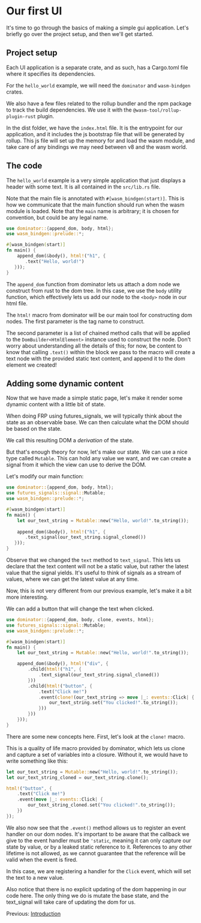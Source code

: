 # Our first UI

It's time to go through the basics of making a simple gui application.
Let's briefly go over the project setup, and then we'll get started.

## Project setup

Each UI application is a separate crate, and as such, has a Cargo.toml file where it specifies its dependencies.

For the `hello_world` example, we will need the `dominator` and `wasm-bindgen` crates.

We also have a few files related to the rollup bundler and the npm package to track the build dependencies.
We use it with the `@wasm-tool/rollup-plugin-rust` plugin.

In the dist folder, we have the `index.html` file.
It is the entrypoint for our application, and it includes the js bootstrap file that will be generated by rollup.
This js file will set up the memory for and load the wasm module, and take care of any bindings we may need between v8 and the wasm world.


## The code

The `hello_world` example is a very simple application that just displays a header with some text.
It is all contained in the `src/lib.rs` file.

Note that the main file is annotated with `#[wasm_bindgen(start)]`.
This is how we communicate that the main function should run when the wasm module is loaded.
Note that the `main` name is arbitrary; it is chosen for convention, but could be any legal name.

```rust
use dominator::{append_dom, body, html};
use wasm_bindgen::prelude::*;

#[wasm_bindgen(start)]
fn main() {
    append_dom(&body(), html!("h1", {
       .text("Hello, world!")
   }));
}
```

The `append_dom` function from dominator lets us attach a dom node we construct from rust to the dom tree.
In this case, we use the `body` utility function, which effectively lets us add our node to the `<body>` node in our html file.

The `html!` macro from dominator will be our main tool for constructing dom nodes.
The first parameter is the tag name to construct.

The second parameter is a list of chained method calls that will be applied to the `DomBuilder<HtmlElement>` instance used to construct the node.
Don't worry about understanding all the details of this; for now, be content to know that calling `.text()` within the block we pass to the macro will create a text node with the provided static text content, and append it to the dom element we created!

## Adding some dynamic content

Now that we have made a simple static page, let's make it render some dynamic content with a little bit of state.

When doing FRP using futures_signals, we will typically think about the state as an observable base.
We can then calculate what the DOM should be based on the state.

We call this resulting DOM a *derivation* of the state.

But that's enough theory for now, let's make our state.
We can use a nice type called `Mutable`. 
This can hold any value we want, and we can create a signal from it which the view can use to derive the DOM.

Let's modify our main function:

```rust
use dominator::{append_dom, body, html};
use futures_signals::signal::Mutable;
use wasm_bindgen::prelude::*;

#[wasm_bindgen(start)]
fn main() {
    let our_text_string = Mutable::new("Hello, world!".to_string());
    
    append_dom(&body(), html!("h1", {
       .text_signal(our_text_string.signal_cloned())
   }));
}
```

Observe that we changed the `text` method to `text_signal`. 
This lets us declare that the text content will not be a static value, but rather the latest value that the signal yields.
It's useful to think of signals as a stream of values, where we can get the latest value at any time.

Now, this is not very different from our previous example, let's make it a bit more interesting.

We can add a button that will change the text when clicked.

```rust
use dominator::{append_dom, body, clone, events, html};
use futures_signals::signal::Mutable;
use wasm_bindgen::prelude::*;

#[wasm_bindgen(start)]
fn main() {
    let our_text_string = Mutable::new("Hello, world!".to_string());

    append_dom(&body(), html!("div", {
        .child(html!("h1", {
            .text_signal(our_text_string.signal_cloned())
        }))
        .child(html!("button", {
            .text("Click me!")
            .event(clone!(our_text_string => move |_: events::Click| {
                our_text_string.set("You clicked!".to_string());
            }))
        }))
    }));
}
```

There are some new concepts here.
First, let's look at the `clone!` macro.

This is a quality of life macro provided by dominator, which lets us clone and capture a set of variables into a closure.
Without it, we would have to write something like this:

```rust
let our_text_string = Mutable::new("Hello, world!".to_string());
let our_text_string_cloned = our_text_string.clone();

html!("button", {
    .text("Click me!")
    .event(move |_: events::Click| {
        our_text_string_cloned.set("You clicked!".to_string());
    })
});
```

We also now see that the `.event()` method allows us to register an event handler on our dom nodes.
It's important to be aware that the callback we give to the event handler must be `'static`, meaning it can only capture our state by value, or by a leaked static reference to it.
References to any other lifetime is not allowed, as we cannot guarantee that the reference will be valid when the event is fired.

In this case, we are registering a handler for the `Click` event, which will set the text to a new value.

Also notice that there is no explicit updating of the dom happening in our code here.
The only thing we do is mutate the base state, and the text_signal will take care of updating the dom for us.

Previous: [Introduction](./introduction.md)